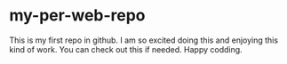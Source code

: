 # my-per-web-repo
This is my first repo in github. I am so excited doing this and enjoying this kind of work. You can check out this if needed. Happy codding.

